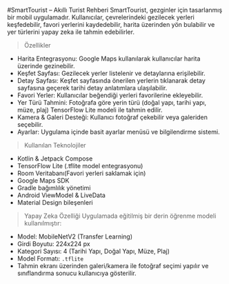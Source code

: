 #SmartTourist – Akıllı Turist Rehberi
SmartTourist, gezginler için tasarlanmış bir mobil uygulamadır. Kullanıcılar, çevrelerindeki gezilecek yerleri keşfedebilir, favori yerlerini kaydedebilir, harita üzerinden yön bulabilir ve yer türlerini yapay zeka ile tahmin edebilirler.
 
> Özellikler

- Harita Entegrasyonu: Google Maps kullanılarak kullanıcılar harita üzerinde gezinebilir.
- Keşfet Sayfası: Gezilecek yerler listelenir ve detaylarına erişilebilir.
- Detay Sayfası: Keşfet sayfasında önerilen yerlerin tıklanarak detay sayfasına geçerek tarihi detay anlatımlara ulaşılabilir.
- Favori Yerler: Kullanıcılar beğendiği yerleri favorilerine ekleyebilir.
- Yer Türü Tahmini: Fotoğrafa göre yerin türü (doğal yapı, tarihi yapı, müze, plaj) TensorFlow Lite modeli ile tahmin edilir.
- Kamera & Galeri Desteği: Kullanıcı fotoğraf çekebilir veya galeriden seçebilir.
- Ayarlar: Uygulama içinde basit ayarlar menüsü ve bilgilendirme sistemi.

> Kullanılan Teknolojiler

- Kotlin & Jetpack Compose
- TensorFlow Lite (.tflite model entegrasyonu)
- Room Veritabanı(Favori yerleri saklamak için)
- Google Maps SDK
- Gradle bağımlılık yönetimi
- Android ViewModel & LiveData
- Material Design bileşenleri

> Yapay Zeka Özelliği
Uygulamada eğitilmiş bir derin öğrenme modeli kullanılmıştır:
- Model: MobileNetV2 (Transfer Learning)
- Girdi Boyutu: 224x224 px
- Kategori Sayısı: 4 (Tarihi Yapı, Doğal Yapı, Müze, Plaj)
- Model Formatı: `.tflite`
- Tahmin ekranı üzerinden galeri/kamera ile fotoğraf seçimi yapılır ve sınıflandırma sonucu kullanıcıya gösterilir.
